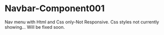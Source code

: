 # Navbar-Component001
Nav menu with Html and Css only-Not Responsive.
Css styles not currently showing... Will be fixed soon.
